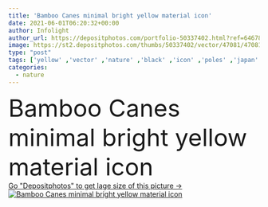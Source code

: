 ```yaml
---
title: 'Bamboo Canes minimal bright yellow material icon'
date: 2021-06-01T06:20:32+00:00
author: Infolight
author_url: https://depositphotos.com/portfolio-50337402.html?ref=64678756
image: https://st2.depositphotos.com/thumbs/50337402/vector/47081/470810300/api_thumb_450.jpg?forcejpeg=true
type: "post"
tags: ['yellow' ,'vector' ,'nature' ,'black' ,'icon' ,'poles' ,'japan' ,'logo' ,'bamboo' ,'reed' ,'minimal' ,'eps' ,'premium' ,'panda' ,'canes' ]
categories: 
  - nature
---
```

<div aling="center">
            <font size="60"> Bamboo Canes minimal bright yellow material icon</font>   
</div>
<div>
    <a href='https://st2.depositphotos.com/thumbs/50337402/vector/47081/470810300/api_thumb_450.jpg?forcejpeg=true?ref=64678756' target=_blank > Go "Depositphotos" to get lage size of this picture ->
        <img href='https://st2.depositphotos.com/thumbs/50337402/vector/47081/470810300/api_thumb_450.jpg?forcejpeg=true?ref=64678756' src='https://st2.depositphotos.com/50337402/47081/v/950/depositphotos_470810300-stock-illustration-bamboo-canes-minimal-bright-yellow.jpg?forcejpeg=true' alt='Bamboo Canes minimal bright yellow material icon' >
    </a>
</div>

